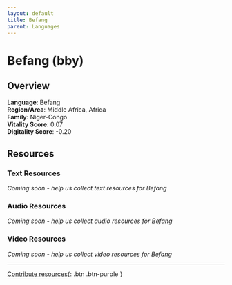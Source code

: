 ```yaml
---
layout: default
title: Befang
parent: Languages
---
```


# Befang (bby)

## Overview

**Language**: Befang  
**Region/Area**: Middle Africa, Africa  
**Family**: Niger-Congo  
**Vitality Score**: 0.07  
**Digitality Score**: -0.20  

## Resources

### Text Resources
*Coming soon - help us collect text resources for Befang*

### Audio Resources
*Coming soon - help us collect audio resources for Befang*

### Video Resources
*Coming soon - help us collect video resources for Befang*

---

[Contribute resources](https://fairtrain.github.io/){: .btn .btn-purple }
